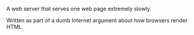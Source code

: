 A web server that serves one web page extremely slowly.

Written as part of a dumb Internet argument about how browsers render HTML.
